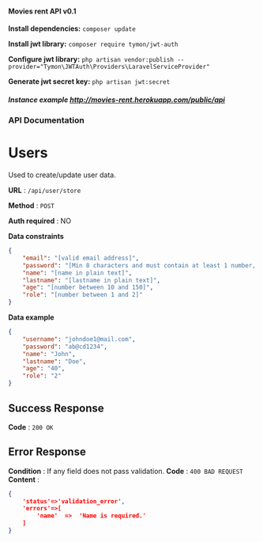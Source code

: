 #### Movies rent API v0.1

**Install dependencies:** `composer update`

**Install jwt library:** `composer require tymon/jwt-auth`

**Configure jwt library:** `php artisan vendor:publish --provider="Tymon\JWTAuth\Providers\LaravelServiceProvider"`

**Generate jwt secret key:** `php artisan jwt:secret`

##### **Instance example** http://movies-rent.herokuapp.com/public/api


### API Documentation
# Users
Used to create/update user data.

**URL** : `/api/user/store`

**Method** : `POST`

**Auth required** : NO

**Data constraints**
```json
{
    "email": "[valid email address]",
    "password": "[Min 8 characters and must contain at least 1 number, 1 symbol]",
    "name": "[name in plain text]",
    "lastname": "[lastname in plain text]",
    "age": "[number between 10 and 150]",
    "role": "[number between 1 and 2]"
}
```
**Data example**
```json
{
    "username": "johndoe1@mail.com",
    "password": "ab@cd1234",
    "name": "John",
    "lastname": "Doe",
    "age": "40",
    "role": "2"    
}
```
## Success Response
**Code** : `200 OK`

## Error Response
**Condition** : If any field does not pass validation.
**Code** : `400 BAD REQUEST`
**Content** :
```json
{
    'status'=>'validation_error',
    'errors'=>[
        'name'  =>  'Name is required.'
    ]
}
```

